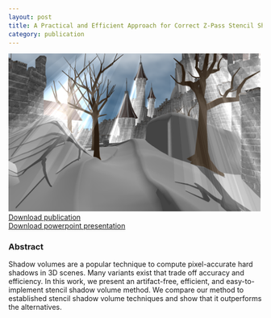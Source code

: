 ```yaml
---
layout: post
title: A Practical and Efficient Approach for Correct Z-Pass Stencil Shadow Volumes
category: publication
---
```


<img src='/assets/publications/USBME19/USBME19.png' width='500px'/>
<br>
<a href="/assets/publications/USBME19/USBME19.pdf" download>Download publication</a>
<br>
<a href="http://graphics.tudelft.nl/Publications-new/2019/USBME19/HPG%20-%20AtomicZP.pptx" download>Download powerpoint presentation</a>

### Abstract

Shadow volumes are a popular technique to compute pixel-accurate hard shadows in 3D scenes. Many variants exist that trade off accuracy and efficiency. In this work, we present an artifact-free, efficient, and easy-to-implement stencil shadow volume method. We compare our method to established stencil shadow volume techniques and show that it outperforms the alternatives.

